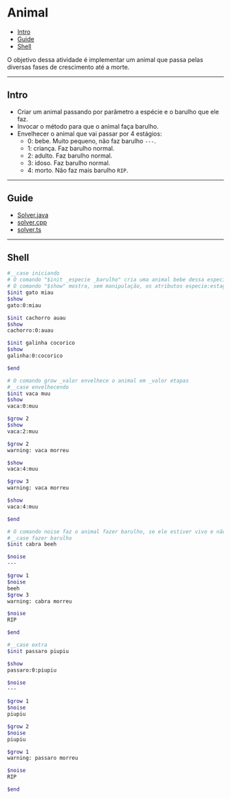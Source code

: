 # Animal

<!-- toc -->
- [Intro](#intro)
- [Guide](#guide)
- [Shell](#shell)
<!-- toc -->

O objetivo dessa atividade é implementar um animal que passa pelas diversas fases de crescimento até a morte.

***

## Intro

- Criar um animal passando por parâmetro a espécie e o barulho que ele faz.
- Invocar o método para que o animal faça barulho.
- Envelhecer o animal que vai passar por 4 estágios:
  - 0: bebe. Muito pequeno, não faz barulho `---`.
  - 1: criança. Faz barulho normal.
  - 2: adulto. Faz barulho normal.
  - 3: idoso. Faz barulho normal.
  - 4: morto. Não faz mais barulho `RIP`.

***

## Guide

- [Solver.java](.cache/draft.java)
- [solver.cpp](.cache/draft.cpp )
- [solver.ts](.cache/draft.ts )

***

## Shell

```bash
#__case iniciando
# O comando "$init _especie _barulho" cria uma animal bebe dessa especie
# O comando "$show" mostra, sem manipulação, os atributos especie:estagio:barulho
$init gato miau
$show
gato:0:miau

$init cachorro auau
$show
cachorro:0:auau

$init galinha cocorico
$show
galinha:0:cocorico

$end
```

```bash
# O comando grow _valor envelhece o animal em _valor etapas
#__case envelhecendo
$init vaca muu
$show
vaca:0:muu

$grow 2
$show
vaca:2:muu

$grow 2
warning: vaca morreu

$show
vaca:4:muu

$grow 3
warning: vaca morreu

$show
vaca:4:muu

$end
```

```bash
# O comando noise faz o animal fazer barulho, se ele estiver vivo e não for bebe
#__case fazer barulho
$init cabra beeh

$noise
---

$grow 1
$noise
beeh
$grow 3
warning: cabra morreu

$noise
RIP

$end
```

```bash
#__case extra
$init passaro piupiu

$show
passaro:0:piupiu

$noise
---

$grow 1
$noise
piupiu

$grow 2
$noise
piupiu

$grow 1
warning: passaro morreu

$noise
RIP

$end
```
